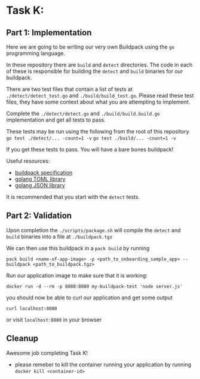 # Task K:

## Part 1: Implementation
Here we are going to be writing our very own Buildpack using the `go` programming 
language.

In these repository there are `build` and `detect` directories.
The code in each of these is responsible for building the `detect` and `build` 
binaries for our buildpack.

There are two test files that contain a list of tests at
`./detect/detect_test.go` and `./build/build_test.go`. 
Please read these test files, they have some context about what you are attempting
to implement.

Complete the `./detect/detect.go` and `./build/build.build.go` implementation
and get all tests to pass.

These tests may be run using the following from the root of this repository
`go test ./detect/... -count=1 -v`
`go test ./build/... -count=1 -v`

If you get these tests to pass. You will have a bare bones buildpack!

Useful resources:
- [buildpack specification](https://github.com/buildpacks/spec/blob/main/buildpack.md)
- [golang TOML library](https://godoc.org/github.com/BurntSushi/toml)
- [golang JSON library](https://golang.org/pkg/encoding/json/)

It is recommended that you start with the `detect` tests.

## Part 2: Validation
Upon completion the `./scripts/package.sh` will compile the `detect` and `build` binaries
into a file at `./buildpack.tgz`

We can then use this buildpack in a `pack build` by running

```
pack build <name-of-app-image> -p <path_to_onboarding_sample_app> --buildpack <path_to_buildpack.tgz>
```

Run our application image to make sure that it is working:
```
docker run -d --rm -p 8080:8080 my-buildpack-test 'node server.js'
```

you should now be able to curl our application and get some output
```
curl localhost:8080
```
or visit `localhost:8080` in your browser

## Cleanup

Awesome job completing Task K!

- please remeber to kill the container running your application 
by running `docker kill <container-id>`


